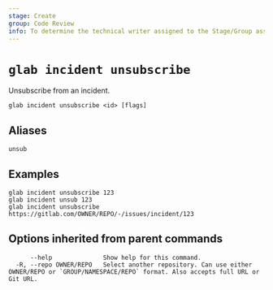 ```yaml
---
stage: Create
group: Code Review
info: To determine the technical writer assigned to the Stage/Group associated with this page, see https://about.gitlab.com/handbook/product/ux/technical-writing/#assignments
---
```


<!--
This documentation is auto generated by a script.
Please do not edit this file directly. Run `make gen-docs` instead.
-->

# `glab incident unsubscribe`

Unsubscribe from an incident.

```plaintext
glab incident unsubscribe <id> [flags]
```

## Aliases

```plaintext
unsub
```

## Examples

```plaintext
glab incident unsubscribe 123
glab incident unsub 123
glab incident unsubscribe https://gitlab.com/OWNER/REPO/-/issues/incident/123

```

## Options inherited from parent commands

```plaintext
      --help              Show help for this command.
  -R, --repo OWNER/REPO   Select another repository. Can use either OWNER/REPO or `GROUP/NAMESPACE/REPO` format. Also accepts full URL or Git URL.
```
